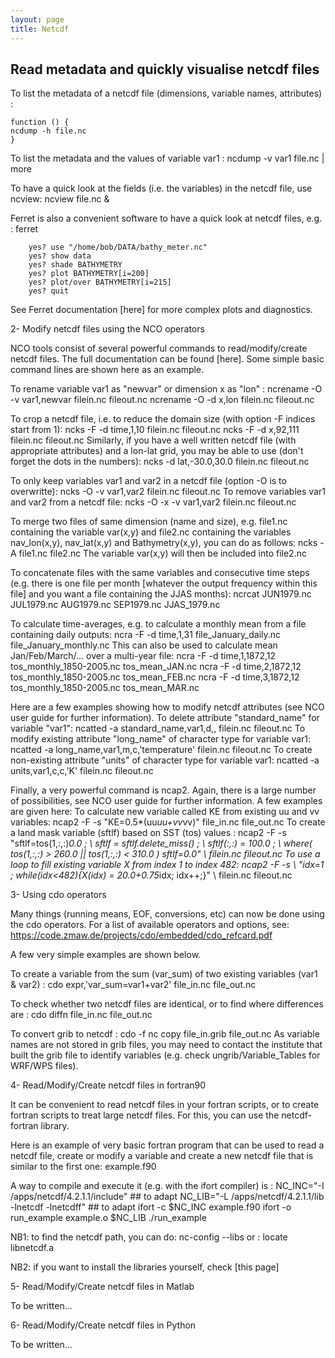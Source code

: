 ```yaml
---
layout: page
title: Netcdf
---
```


## Read metadata and quickly visualise netcdf files

To list the metadata of a netcdf file (dimensions, variable names, attributes) :
```shell
function () {
ncdump -h file.nc
}
```

To list the metadata and the values of variable var1 :
    ncdump -v var1 file.nc | more

To have a quick look at the fields (i.e. the variables) in the netcdf file, use ncview:
    ncview file.nc &

Ferret is also a convenient software to have a quick look at netcdf files, e.g. :
    ferret

        yes? use "/home/bob/DATA/bathy_meter.nc"
        yes? show data
        yes? shade BATHYMETRY
        yes? plot BATHYMETRY[i=200]
        yes? plot/over BATHYMETRY[i=215]
        yes? quit

See Ferret documentation [here] for more complex plots and diagnostics.


2- Modify netcdf files using the NCO operators

NCO tools consist of several powerful commands to read/modify/create netcdf files. The full documentation can be found [here]. Some simple basic command lines are shown here as an example.

To rename variable var1 as "newvar" or dimension x as "lon" :
    ncrename -O -v var1,newvar filein.nc fileout.nc
    ncrename -O -d x,lon filein.nc fileout.nc

To crop a netcdf file, i.e. to reduce the domain size (with option -F indices start from 1):
    ncks -F -d time,1,10 filein.nc fileout.nc
    ncks -F -d x,92,111 filein.nc fileout.nc
Similarly, if you have a well written netcdf file (with appropriate attributes) and a lon-lat grid, you may be able to use (don't forget the dots in the numbers):
    ncks -d lat,-30.0,30.0 filein.nc fileout.nc

To only keep variables var1 and var2 in a netcdf file (option -O is to overwritte):
    ncks -O -v var1,var2 filein.nc fileout.nc
To remove variables var1 and var2 from a netcdf file:
    ncks -O -x -v var1,var2 filein.nc fileout.nc

To merge two files of same dimension (name and size), e.g. file1.nc containing the variable var(x,y) and file2.nc containing the variables nav_lon(x,y), nav_lat(x,y) and Bathymetry(x,y), you can do as follows:
    ncks -A file1.nc file2.nc
The variable var(x,y) will then be included into file2.nc 

To concatenate files with the same variables and consecutive time steps (e.g. there is one file per month [whatever the output frequency within this file] and you want a file containing the JJAS months):
    ncrcat JUN1979.nc JUL1979.nc AUG1979.nc SEP1979.nc JJAS_1979.nc  

To calculate time-averages, e.g. to calculate a monthly mean from a file containing daily outputs:
    ncra -F -d time,1,31 file_January_daily.nc file_January_monthly.nc
This can also be used to calculate mean Jan/Feb/March/... over a multi-year file:
    ncra -F -d time,1,1872,12 tos_monthly_1850-2005.nc tos_mean_JAN.nc
    ncra -F -d time,2,1872,12 tos_monthly_1850-2005.nc tos_mean_FEB.nc
    ncra -F -d time,3,1872,12 tos_monthly_1850-2005.nc tos_mean_MAR.nc

Here are a few examples showing how to modify netcdf attributes (see NCO user guide for further information). 
To delete attribute "standard_name" for variable "var1":
    ncatted -a standard_name,var1,d,, filein.nc fileout.nc
To modify existing attribute "long_name" of character type for variable var1:
    ncatted -a long_name,var1,m,c,'temperature' filein.nc fileout.nc
To create non-existing attribute "units" of character type for variable var1:
    ncatted -a units,var1,c,c,'K' filein.nc fileout.nc

Finally, a very powerful command is ncap2. Again, there is a large number of possibilities, see NCO user guide for further information. A few examples are given here: 
To calculate new variable called KE from existing uu and vv variables:
    ncap2 -F -s "KE=0.5*(uu*uu+vv*vv)" file_in.nc file_out.nc
To create a land mask variable (sftlf) based on SST (tos) values : 
    ncap2 -F -s "sftlf=tos(1,:,:)*0.0 ; \\
sftlf = sftlf.delete_miss() ; \\
sftlf(:,:) = 100.0 ; \\
where( tos(1,:,:) > 260.0 || tos(1,:,:) < 310.0 ) sftlf=0.0" \\
filein.nc fileout.nc
To use a loop to fill existing variable X from index 1 to index 482:
    ncap2 -F -s \\
"idx=1 ; while(idx<482){X(idx) = 20.0+0.75*idx; idx++;}" \\
filein.nc fileout.nc


3- Using cdo operators

Many things (running means, EOF, conversions, etc) can now be done using the cdo operators. For a list of available operators and options, see:
https://code.zmaw.de/projects/cdo/embedded/cdo_refcard.pdf

A few very simple examples are shown below.

To create a variable from the sum (var_sum) of two existing variables (var1 & var2) :
    cdo expr,'var_sum=var1+var2' file_in.nc file_out.nc

To check whether two netcdf files are identical, or to find where differences are :
    cdo diffn file_in.nc file_out.nc

To convert grib to netcdf :
    cdo -f nc copy file_in.grib file_out.nc
As variable names are not stored in grib files, you may need to contact the institute that built the grib file to identify variables (e.g. check ungrib/Variable_Tables for WRF/WPS files).


4- Read/Modify/Create netcdf files in fortran90

It can be convenient to read netcdf files in your fortran scripts, or to create fortran scripts to treat large netcdf files. For this, you can use the netcdf-fortran library.

Here is an example of very basic fortran program that can be used to read a netcdf file, create or modify a variable and create a new netcdf file that is similar to the first one:
                                                    example.f90

A way to compile and execute it (e.g. with the ifort compiler) is :
    NC_INC="-I /apps/netcdf/4.2.1.1/include"  ## to adapt
    NC_LIB="-L /apps/netcdf/4.2.1.1/lib -lnetcdf -lnetcdff" ## to adapt
    ifort -c $NC_INC example.f90
    ifort -o run_example example.o $NC_LIB
    ./run_example

NB1: to find the netcdf path, you can do: 
nc-config --libs
or :
locate libnetcdf.a

NB2: if you want to install the libraries yourself, check [this page]

5- Read/Modify/Create netcdf files in Matlab

To be written...


6- Read/Modify/Create netcdf files in Python

To be written...



